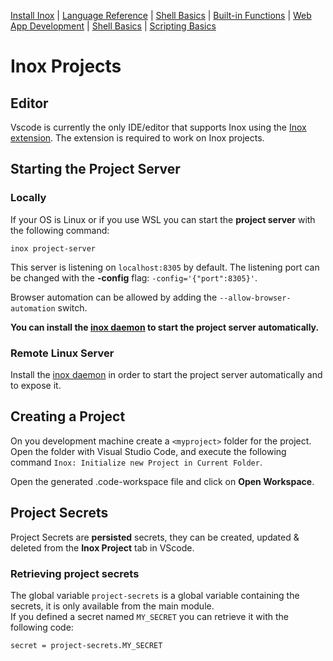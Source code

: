 [Install Inox](../README.md#installation) |
[Language Reference](./language-reference.md) |
[Shell Basics](./shell-basics.md) | [Built-in Functions](./builtin.md) |
[Web App Development](./web-app-development.md) |
[Shell Basics](./shell-basics.md) | [Scripting Basics](./scripting-basics.md)

# Inox Projects

## Editor

Vscode is currently the only IDE/editor that supports Inox using the
[Inox extension](https://marketplace.visualstudio.com/items?itemName=graphr00t.inox).
The extension is required to work on Inox projects.

## Starting the Project Server

### Locally

If your OS is Linux or if you use WSL you can start the **project server** with
the following command:

```
inox project-server
```

This server is listening on `localhost:8305` by default. The listening port can
be changed with the **-config** flag: `-config='{"port":8305}'`.

Browser automation can be allowed by adding the `--allow-browser-automation` switch.

**You can install the [inox daemon](./inox-daemon.md) to start the project server automatically.**

### Remote Linux Server

Install the [inox daemon](./inox-daemon.md) in order to start the project server automatically and to expose it.

## Creating a Project

On you development machine create a `<myproject>` folder for the project. Open
the folder with Visual Studio Code, and execute the following command
`Inox: Initialize new Project in Current Folder`.

Open the generated .code-workspace file and click on **Open Workspace**.

## Project Secrets

Project Secrets are **persisted** secrets, they can be created, updated &
deleted from the **Inox Project** tab in VScode.

### Retrieving project secrets

The global variable `project-secrets` is a global variable containing the
secrets, it is only available from the main module.\
If you defined a secret named `MY_SECRET` you can retrieve it with the following
code:

```
secret = project-secrets.MY_SECRET
```
